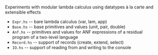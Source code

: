 Experiments with modular lambda calculus using datatypes à la carte and extensible effects

* `Expr.hs` -- bare lambda calculus (var, lam, app)
* `Base.hs` -- base primitives and values (unit, pair, double)
* `Anf.hs`  -- primitives and values for ANF expressions of a residual program of a two-level language
* `Record.hs` -- support of records (create, extend, select)
* `IO.hs`  -- support of reading from and writing to the console
